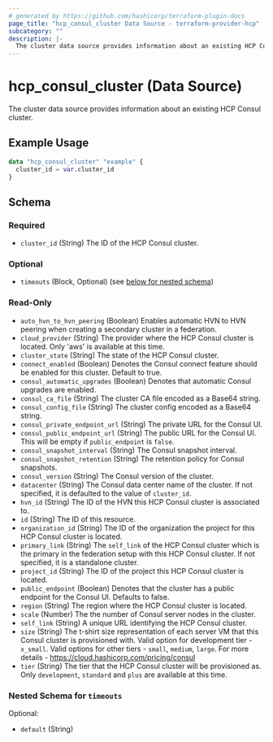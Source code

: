 ```yaml
---
# generated by https://github.com/hashicorp/terraform-plugin-docs
page_title: "hcp_consul_cluster Data Source - terraform-provider-hcp"
subcategory: ""
description: |-
  The cluster data source provides information about an existing HCP Consul cluster.
---
```


# hcp_consul_cluster (Data Source)

The cluster data source provides information about an existing HCP Consul cluster.

## Example Usage

```terraform
data "hcp_consul_cluster" "example" {
  cluster_id = var.cluster_id
}
```

<!-- schema generated by tfplugindocs -->
## Schema

### Required

- `cluster_id` (String) The ID of the HCP Consul cluster.

### Optional

- `timeouts` (Block, Optional) (see [below for nested schema](#nestedblock--timeouts))

### Read-Only

- `auto_hvn_to_hvn_peering` (Boolean) Enables automatic HVN to HVN peering when creating a secondary cluster in a federation.
- `cloud_provider` (String) The provider where the HCP Consul cluster is located. Only 'aws' is available at this time.
- `cluster_state` (String) The state of the HCP Consul cluster.
- `connect_enabled` (Boolean) Denotes the Consul connect feature should be enabled for this cluster.  Default to true.
- `consul_automatic_upgrades` (Boolean) Denotes that automatic Consul upgrades are enabled.
- `consul_ca_file` (String) The cluster CA file encoded as a Base64 string.
- `consul_config_file` (String) The cluster config encoded as a Base64 string.
- `consul_private_endpoint_url` (String) The private URL for the Consul UI.
- `consul_public_endpoint_url` (String) The public URL for the Consul UI. This will be empty if `public_endpoint` is `false`.
- `consul_snapshot_interval` (String) The Consul snapshot interval.
- `consul_snapshot_retention` (String) The retention policy for Consul snapshots.
- `consul_version` (String) The Consul version of the cluster.
- `datacenter` (String) The Consul data center name of the cluster. If not specified, it is defaulted to the value of `cluster_id`.
- `hvn_id` (String) The ID of the HVN this HCP Consul cluster is associated to.
- `id` (String) The ID of this resource.
- `organization_id` (String) The ID of the organization the project for this HCP Consul cluster is located.
- `primary_link` (String) The `self_link` of the HCP Consul cluster which is the primary in the federation setup with this HCP Consul cluster. If not specified, it is a standalone cluster.
- `project_id` (String) The ID of the project this HCP Consul cluster is located.
- `public_endpoint` (Boolean) Denotes that the cluster has a public endpoint for the Consul UI. Defaults to false.
- `region` (String) The region where the HCP Consul cluster is located.
- `scale` (Number) The the number of Consul server nodes in the cluster.
- `self_link` (String) A unique URL identifying the HCP Consul cluster.
- `size` (String) The t-shirt size representation of each server VM that this Consul cluster is provisioned with. Valid option for development tier - `x_small`. Valid options for other tiers - `small`, `medium`, `large`. For more details - https://cloud.hashicorp.com/pricing/consul
- `tier` (String) The tier that the HCP Consul cluster will be provisioned as.  Only `development`, `standard` and `plus` are available at this time.

<a id="nestedblock--timeouts"></a>
### Nested Schema for `timeouts`

Optional:

- `default` (String)


